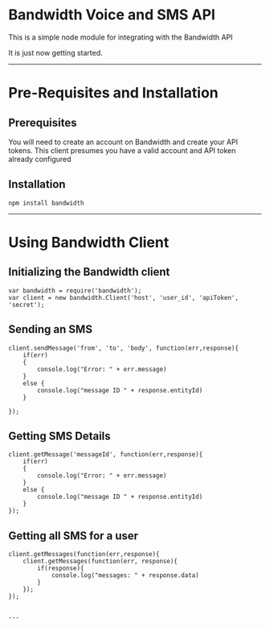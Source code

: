 # Bandwidth Voice and SMS API

This is a simple node module for integrating with the Bandwidth  API

It is just now getting started.

---

# Pre-Requisites and Installation
## Prerequisites

You will need to create an account on Bandwidth and create your API tokens.
This client presumes you have a valid account and API token already configured

## Installation 
```shell
npm install bandwidth

```

---

# Using Bandwidth Client

## Initializing the Bandwidth client

```
var bandwidth = require('bandwidth');
var client = new bandwidth.Client('host', 'user_id', 'apiToken', 'secret');
```
## Sending an SMS
```
client.sendMessage('from', 'to', 'body', function(err,response){
	if(err)
	{
		console.log("Error: " + err.message)
	}
	else {
		console.log("message ID " + response.entityId)
	}
	
});
```
## Getting SMS Details
```
client.getMessage('messageId', function(err,response){
	if(err)
	{
		console.log("Error: " + err.message)
	}
	else {
		console.log("message ID " + response.entityId)
	}
});

```
## Getting all SMS for a user
```
client.getMessages(function(err,response){
	client.getMessages(function(err, response){
		if(response){
			console.log("messages: " + response.data)
		}
	});
});


---

